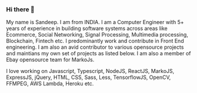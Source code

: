 ### Hi there 👋

My name is Sandeep. I am from INDIA. I am a Computer Engineer with 5+ years of experience in building software systems across areas like Ecommerce, Social Networking, Signal Processing, Multimedia processing, Blockchain, Fintech etc. I predominantly work and contribute in Front End engineering. I am also an avid contributor to various opensource projects and maintians my own set of projects as listed below. I am also a member of Ebay opensource team for MarkoJs.

I love working on Javascript, Typescript, NodeJS, ReactJS, MarkoJS, ExpressJS, jQuery, HTML, CSS, Sass, Less, TensorflowJS, OpenCV, FFMPEG, AWS Lambda, Heroku etc.
